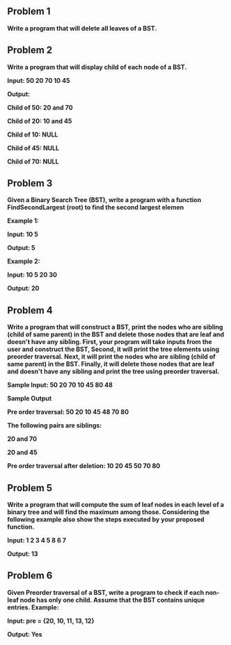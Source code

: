 ## Problem 1
**Write a program that will delete all leaves of a BST.**

## Problem 2
**Write a program that will display child of each node of a BST.**

 **Input: 50 20 70 10 45**

**Output:**

**Child of 50: 20 and 70**

**Child of 20: 10 and 45**

**Child of 10: NULL**

**Child of 45: NULL**

**Child of 70: NULL**

## Problem 3
**Given a Binary Search Tree (BST), write a program with a function FindSecondLargest (root) to find the second largest elemen**

**Example 1:**

**Input: 10 5**

**Output: 5**

**Example 2:**

**Input: 10 5 20 30**

**Output: 20**

## Problem 4
**Write a program that will construct a BST, print the nodes who are sibling (child of same parent) in the BST and delete those nodes that are leaf and doesn't have any sibling.
First, your program will take inputs from the user and construct the BST, Second, it will print the tree elements using preorder traversal. Next, it will print the nodes who are sibling (child of same parent) in the BST. Finally, it will delete those nodes that are leaf and doesn't have any sibling and print the tree using preorder traversal.**

**Sample Input: 50 20 70 10 45 80 48**

**Sample Output**

**Pre order traversal: 50 20 10 45 48 70 80**

**The following pairs are siblings:**

**20 and 70**

**20 and 45**

**Pre order traversal after deletion: 10 20 45 50 70 80**

## Problem 5

**Write a program that will compute the sum of leaf nodes in each level of a binary tree and 
will find the maximum among those. 
Considering the following example also show the steps executed by your proposed 
function.**

**Input: 1 2 3 4 5 8 6 7**

**Output: 13**
  
## Problem 6

**Given Preorder traversal of a BST, write a program to check if each non-leaf node has 
only one child. Assume that the BST contains unique entries.
Example:**

**Input: pre = {20, 10, 11, 13, 12}**

**Output: Yes**
